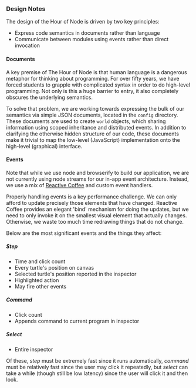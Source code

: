 
### Design Notes

The design of the Hour of Node is driven by two key principles:

 * Express code semantics in documents rather than language
 * Communicate between modules using events rather than direct invocation

#### Documents

A key premise of The Hour of Node is that human language is a dangerous metaphor for thinking about programming. For over fifty years, we have forced students to grapple with complicated syntax in order to do high-level programming.  Not only is this a huge barrier to entry, it also completely obscures the underlying semantics.

To solve that problem, we are working towards expressing the bulk of our semantics via simple JSON documents, located in the `config` directory. These documents are used to create `world` objects, which sharing information using scoped inheritance and distributed events.  In addition to clarifying the otherwise hidden structure of our code, these documents make it trivial to map the low-level (JavaScript) implementation onto the high-level (graphical) interface.

#### Events

Note that while we use node and browserify to build our application, we are not currently using node streams for our in-app event architecture.  Instead, we use a mix of [Reactive Coffee](http://yang.github.io/reactive-coffee/) and custom event handlers.

Properly handling events is a key performance challenge. We can only afford to update precisely those elements that have changed.   Reactive Coffee provides an elegant 'bind' mechanism for doing the updates, but we need to only invoke it on the smallest visual element that actually changes.  Otherwise, we waste too much time redrawing things that do not change.

Below are the most significant events and the things they affect:

##### Step

 * Time and click count
 * Every turtle's position on canvas
 * Selected turtle's position reported in the inspector
 * Highlighted action
 * May fire other events
 
##### Command

 * Click count
 * Appends command to current program in inspector
 
##### Select

 * Entire inspector
 
Of these, _step_ must be extremely fast since it runs automatically, _command_ must be relatively fast since the user may click it repeatedly, but _select_ can take a while (though still be low latency) since the user will click it and then look.

